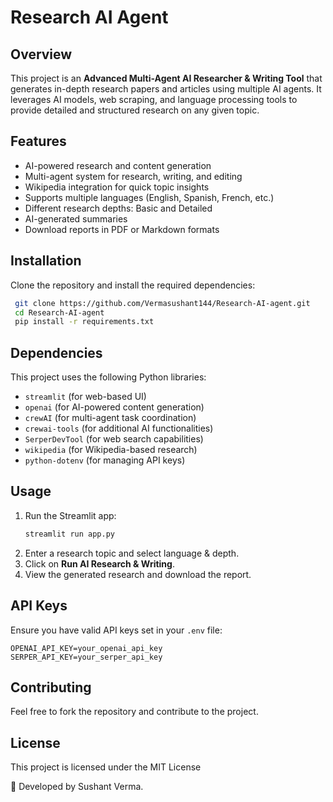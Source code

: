 # Research AI Agent

## Overview
This project is an **Advanced Multi-Agent AI Researcher & Writing Tool** that generates in-depth research papers and articles using multiple AI agents. It leverages AI models, web scraping, and language processing tools to provide detailed and structured research on any given topic.

## Features
- AI-powered research and content generation
- Multi-agent system for research, writing, and editing
- Wikipedia integration for quick topic insights
- Supports multiple languages (English, Spanish, French, etc.)
- Different research depths: Basic and Detailed
- AI-generated summaries
- Download reports in PDF or Markdown formats

## Installation
Clone the repository and install the required dependencies:
```sh
 git clone https://github.com/Vermasushant144/Research-AI-agent.git
 cd Research-AI-agent
 pip install -r requirements.txt
```

## Dependencies
This project uses the following Python libraries:
- `streamlit` (for web-based UI)
- `openai` (for AI-powered content generation)
- `crewAI` (for multi-agent task coordination)
- `crewai-tools` (for additional AI functionalities)
- `SerperDevTool` (for web search capabilities)
- `wikipedia` (for Wikipedia-based research)
- `python-dotenv` (for managing API keys)

## Usage
1. Run the Streamlit app:
   ```sh
   streamlit run app.py
   ```
2. Enter a research topic and select language & depth.
3. Click on **Run AI Research & Writing**.
4. View the generated research and download the report.

## API Keys
Ensure you have valid API keys set in your `.env` file:
```
OPENAI_API_KEY=your_openai_api_key
SERPER_API_KEY=your_serper_api_key
```

## Contributing
Feel free to fork the repository and contribute to the project.

## License
This project is licensed under the MIT License

🌟 Developed by Sushant Verma.

